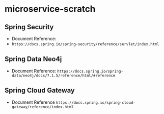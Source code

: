 # microservice-scratch
## Spring Security 
* Document Reference:
* `https://docs.spring.io/spring-security/reference/servlet/index.html`
## Spring Data Neo4j
* Document Reference:
`https://docs.spring.io/spring-data/neo4j/docs/7.1.5/reference/html/#reference`
## Spring Cloud Gateway
* Document Reference
`https://docs.spring.io/spring-cloud-gateway/reference/index.html`